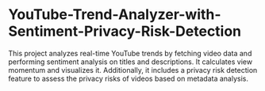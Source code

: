 # YouTube-Trend-Analyzer-with-Sentiment-Privacy-Risk-Detection
This project analyzes real-time YouTube trends by fetching video data and performing sentiment analysis on titles and descriptions. It calculates view momentum and visualizes it. Additionally, it includes a privacy risk detection feature to assess the privacy risks of videos based on metadata analysis.
